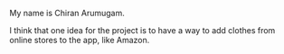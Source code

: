 My name is Chiran Arumugam.

I think that one idea for the project is to have a way to add clothes from online stores to the app, like Amazon.